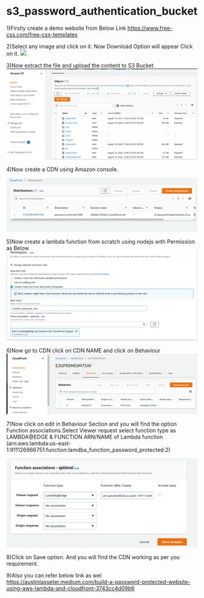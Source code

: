 # s3_password_authentication_bucket

1)Firstly create a demo website from Below Link
    https://www.free-css.com/free-css-templates

2)Select any image  and click on it. Now Download Option will appear Click on it.
![](images/download.png)

3)Now extract the file and upload the content to S3 Bucket
![](images/s3.png)

4)Now create a CDN using Amazon console.

![](images/cloudfront_distribution.png)

5)Now create a lambda function from scratch using nodejs with Permission as Below
![](images/lamdba_role.png)

6)Now go to CDN click on CDN NAME and click on Behaviour
![](images/behaviour.png)

7)Now click on edit in Behaviour Section and you will find the option Function associations.Select Viewer request  select function type as LAMBDA@EDGE & FUNCTION ARN/NAME  of Lambda function (arn:aws:lambda:us-east-1:911126966751:function:lamdba_function_password_protected:2)

![](images/lamdba_cdn.png)

8)Click on Save option. And you will find the CDN working as per you requirement.

9)Also you can refer below link as wel
https://austinlasseter.medium.com/build-a-password-protected-website-using-aws-lambda-and-cloudfront-3743cc4d09b6